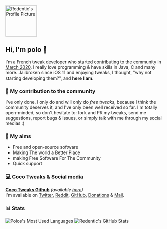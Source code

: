 <img src="https://ai.cocotweaks.net/coc.png" width=100 alt="Redentic's Profile Picture">

## Hi, I'm polo 👋
I'm a French tweak developer who started contributing to the community in [March 2020](https://github.com/RedenticDev/SBColors). I really love programming & have skills in Java, C and many more. Jailbroken since iOS 11 and enjoying tweaks, I thought, "why not starting developing them?", and **here I am**.

### 🙌 My contribution to the community
I've only done, I only do and will only do *free tweaks*, because I think the community deserves it, and I've only been well received so far. I'm totally open-minded, so don't hesitate to: fork and PR my tweaks, send me suggestions, report bugs & issues, or simply talk with me through my social medias :)

### 🎯 My aims
- Free and open-source software
- Making The world a Better Place
- making Free Software For The Community
- Quick support

### 💻 Coco Tweaks & Social media
**[Coco Tweaks Github](https://github.com/cocotweaks)** _(available [here](https://github.com/RedenticDev/Repo))_  
I'm available on [Twitter](https://twitter.com/roarijo89tweaks), [Reddit](https://www.reddit.com/user/redentic), [GitHub](https://github.com/4kplayeee/), [Donations](https://donations.cocotweaks.net) & [Mail](mailto:cocotweaks@gmail.com).

### 📊 Stats
<span>
  <img src="https://github-readme-stats.vercel.app/api/top-langs/?username=4kplayeee&hide=Makefile&layout=compact&hide_border=true&theme=react&bg_color=30,659999,f4791f&title_color=fff&text_color=fff" alt="Polos's Most Used Languages">
  <img src="https://github-readme-stats.vercel.app/api?username=4kplayeee&hide_title=true&show_icons=true&hide_border=true&line_height=25&count_private=true&include_all_commits=true&bg_color=30,f4791f,659999&title_color=fff&text_color=fff&icon_color=fff" alt="Redentic's GitHub Stats">
</span>
